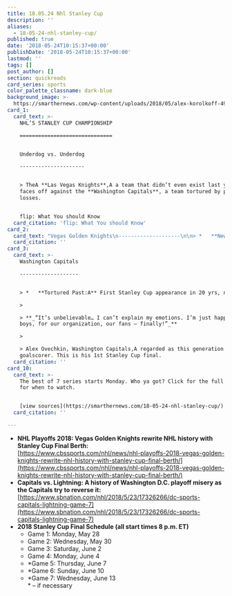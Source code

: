 ```yaml
---
title: 18.05.24 Nhl Stanley Cup
description: ''
aliases:
  - 18-05-24-nhl-stanley-cup/
published: true
date: '2018-05-24T10:15:37+00:00'
publishDate: '2018-05-24T10:15:37+00:00'
lastmod: ''
tags: []
post_author: []
section: quickreads
card_series: sports
color_palette_classname: dark-blue
background_image: >-
  https://smarthernews.com/wp-content/uploads/2018/05/alex-korolkoff-493897-unsplash-scaled.jpg
card_1:
  card_text: >-
    NHL’S STANLEY CUP CHAMPIONSHIP

    ==============================


    Underdog vs. Underdog

    ---------------------


    > TheA **Las Vegas Knights**,A a team that didn’t even exist last year,
    faces off against the **Washington Capitals**, a team tortured by playoff
    losses.


    flip: What You should Know
  card_citation: 'flip: What You should Know'
card_2:
  card_text: "Vegas Golden Knights\n--------------------\n\n> *   **New franchise:**A At one point, 500-1 odds to win championship.\n> \n> _**‘Everybody on this team has something to prove. We call ourselves a\x18The Golden Misfits’ for a reason. We’re doing a good job of proving everybody wrong.’**_\n> \n> Ryan Reaves, Golden Knights, helped score winning goal that sent team to the Final."
  card_citation: ''
card_3:
  card_text: >-
    Washington Capitals

    -------------------


    > *   **Tortured Past:A** First Stanley Cup appearance in 20 yrs, never won.

    > 

    > **_“It’s unbelievable… I can’t explain my emotions. I’m just happy for my
    boys, for our organization, our fans — finally!”_**

    > 

    > Alex Ovechkin, Washington Capitals,A regarded as this generation's great
    goalscorer. This is his 1st Stanley Cup final.
  card_citation: ''
card_10:
  card_text: >-
    The best of 7 series starts Monday. Who ya got? Click for the full schedule
    for when to watch.


    [view sources](https://smarthernews.com/18-05-24-nhl-stanley-cup/)
  card_citation: ''

---
```

*   **NHL Playoffs 2018: Vegas Golden Knights rewrite NHL history with Stanley Cup Final Berth:**  
    [https://www.cbssports.com/nhl/news/nhl-playoffs-2018-vegas-golden-knights-rewrite-nhl-history-with-stanley-cup-final-berth/](https://www.cbssports.com/nhl/news/nhl-playoffs-2018-vegas-golden-knights-rewrite-nhl-history-with-stanley-cup-final-berth/)
*   **Capitals vs. Lightning: A history of Washington D.C. playoff misery as the Capitals try to reverse it:**  
    [https://www.sbnation.com/nhl/2018/5/23/17326266/dc-sports-capitals-lightning-game-7](https://www.sbnation.com/nhl/2018/5/23/17326266/dc-sports-capitals-lightning-game-7)
*   **2018 Stanley Cup Final Schedule (all start times 8 p.m. ET)**
    *   Game 1: Monday, May 28
    *   Game 2: Wednesday, May 30
    *   Game 3: Saturday, June 2
    *   Game 4: Monday, June 4
    *   \*Game 5: Thursday, June 7
    *   \*Game 6: Sunday, June 10
    *   \*Game 7: Wednesday, June 13  
        \* – if necessary